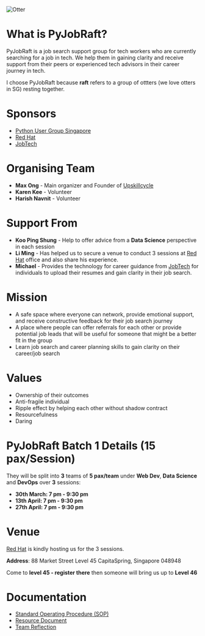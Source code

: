 ![Otter](https://github.com/pythonsingapore/pyjobraft/blob/main/assets/otter.png)

# What is PyJobRaft?
PyJobRaft is a job search support group for tech workers who are currently searching for a job in tech. We help them in gaining clarity and receive support from their peers or experienced tech advisors in their career journey in tech.

I choose PyJobRaft because **raft** refers to a group of ottters (we love otters in SG) resting together.

# Sponsors
- [Python User Group Singapore](https://pugs.org.sg/)
- [Red Hat](https://www.redhat.com/en/authors/red-hat-asia-pacific-team)
- [JobTech](https://jobtech.co/)

# Organising Team

- **Max Ong** - Main organizer and Founder of [Upskillcycle](https://www.upskillcycle.com/)
- **Karen Kee** - Volunteer
- **Harish Navnit** -  Volunteer

# Support From

- **Koo Ping Shung** - Help to offer advice from a **Data Science** perspective in each session
- **Li Ming** - Has helped us to secure a venue to conduct 3 sessions at [Red Hat](https://www.redhat.com/en/authors/red-hat-asia-pacific-team) office and also share his experience.
- **Michael** - Provides the technology for career guidance from [JobTech](https://jobtech.co/) for individuals to upload their resumes and gain clarity in their job search.


# Mission

- A safe space where everyone can network, provide emotional support, and receive constructive feedback for their job search journey
- A place where people can offer referrals for each other or provide potential job leads that will be useful for someone that might be a better fit in the group
- Learn job search and career planning skills to gain clarity on their career/job search

# Values

- Ownership of their outcomes
- Anti-fragile individual
- Ripple effect by helping each other without shadow contract
- Resourcefulness
- Daring

# PyJobRaft Batch 1 Details (15 pax/Session)
They will be split into **3** teams of **5 pax/team** under **Web Dev**, **Data Science** and **DevOps** over **3** sessions:

- **30th March: 7 pm - 9:30 pm**
- **13th April: 7 pm - 9:30 pm**
- **27th April: 7 pm - 9:30 pm**

# Venue
[Red Hat](https://www.redhat.com/en/services/consulting) is kindly hosting us for the 3 sessions.

**Address**: 88 Market Street Level 45 CapitaSpring, Singapore 048948

Come to **level 45 - register there** then someone will bring us up to **Level 46**


# Documentation
- [Standard Operating Procedure (SOP)](docs/SOP.md)
- [Resource Document](docs/Resource_Document.md)
- [Team Reflection](docs/Team_Reflections.md)

